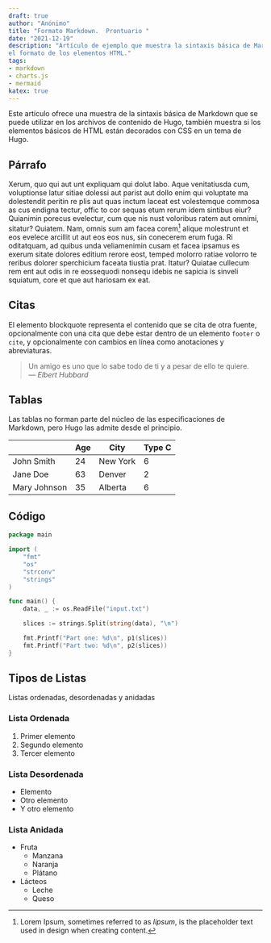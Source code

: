 ```yaml
---
draft: true
author: "Anónimo"
title: "Formato Markdown.  Prontuario "
date: "2021-12-19"
description: "Artículo de ejemplo que muestra la sintaxis básica de Markdown y
el formato de los elementos HTML."
tags:
- markdown
- charts.js
- mermaid
katex: true
---
```


Este artículo ofrece una muestra de la sintaxis básica de Markdown que se puede
utilizar en los archivos de contenido de Hugo, también muestra si los elementos
básicos de HTML están decorados con CSS en un tema de Hugo.

## Párrafo

Xerum, quo qui aut unt expliquam qui dolut labo. Aque venitatiusda cum, voluptionse latur sitiae dolessi aut parist aut dollo enim qui voluptate ma dolestendit peritin re plis aut quas inctum laceat est volestemque commosa as cus endigna tectur, offic to cor sequas etum rerum idem sintibus eiur? Quianimin porecus evelectur, cum que nis nust voloribus ratem aut omnimi, sitatur? Quiatem. Nam, omnis sum am facea corem[^1] alique molestrunt et eos evelece arcillit ut aut eos eos nus, sin conecerem erum fuga. Ri oditatquam, ad quibus unda veliamenimin cusam et facea ipsamus es exerum sitate dolores editium rerore eost, temped molorro ratiae volorro te reribus dolorer sperchicium faceata tiustia prat. Itatur? Quiatae cullecum rem ent aut odis in re eossequodi nonsequ idebis ne sapicia is sinveli squiatum, core et que aut hariosam ex eat.

[^1]: Lorem Ipsum, sometimes referred to as *lipsum*, is the placeholder text used in design when creating content.

## Citas

El elemento blockquote representa el contenido que se cita de otra fuente,
opcionalmente con una cita que debe estar dentro de un elemento `footer` o
`cite`, y opcionalmente con cambios en línea como anotaciones y abreviaturas.

> Un amigo es uno que lo sabe todo de ti y a pesar de ello te quiere.<br>
> <cite>— Elbert Hubbard</cite>

## Tablas

Las tablas no forman parte del núcleo de las especificaciones de Markdown, pero
Hugo las admite desde el principio.

  |              | Age | City     | Type C |
  | ------------ | --- | -------- | ------ |
  | John Smith   | 24  | New York | 6      |
  | Jane Doe     | 63  | Denver   | 2      |
  | Mary Johnson | 35  | Alberta  | 6      |


## Código

```go
package main

import (
	"fmt"
	"os"
	"strconv"
	"strings"
)

func main() {
	data, _ := os.ReadFile("input.txt")

	slices := strings.Split(string(data), "\n")

	fmt.Printf("Part one: %d\n", p1(slices))
	fmt.Printf("Part two: %d\n", p2(slices))
}
```

## Tipos de Listas

Listas ordenadas, desordenadas y anidadas

### Lista Ordenada

1. Primer elemento
2. Segundo elemento
3. Tercer elemento

### Lista Desordenada

* Elemento
* Otro elemento
* Y otro elemento

### Lista Anidada

* Fruta
  * Manzana
  * Naranja
  * Plátano
* Lácteos
  * Leche
  * Queso